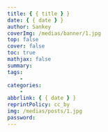 ```yaml
---
title: { { title } }
date: { { date } }
author: Sankey
coverImg: /medias/banner/1.jpg
top: false
cover: false
toc: true
mathjax: false
summary:
tags:
    -
categories:
    -
abbrlink: { { date } }
reprintPolicy: cc_by
img: /medias/posts/1.jpg
password:
---
```

